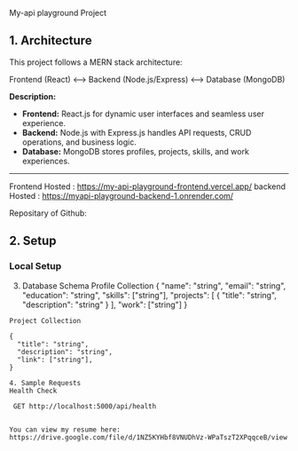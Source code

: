 My-api playground Project

## 1. Architecture

This project follows a MERN stack architecture:

Frontend (React) <--> Backend (Node.js/Express) <--> Database (MongoDB)

**Description:**

- **Frontend:** React.js for dynamic user interfaces and seamless user experience.
- **Backend:** Node.js with Express.js handles API requests, CRUD operations, and business logic.
- **Database:** MongoDB stores profiles, projects, skills, and work experiences.

---
Frontend Hosted : https://my-api-playground-frontend.vercel.app/
backend Hosted : https://myapi-playground-backend-1.onrender.com/

Repositary of Github: 
## 2. Setup

### Local Setup

3. Database Schema
Profile Collection
{
  "name": "string",
  "email": "string",
  "education": "string",
  "skills": ["string"],
  "projects": [
    {
      "title": "string",
      "description": "string"
    }
  ],
  "work": ["string"]
}
```
Project Collection

{
  "title": "string",
  "description": "string",
  "link": ["string"],
}

4. Sample Requests
Health Check

 GET http://localhost:5000/api/health


You can view my resume here: https://drive.google.com/file/d/1NZ5KYHbf8VNUDhVz-WPaTszT2XPqqceB/view